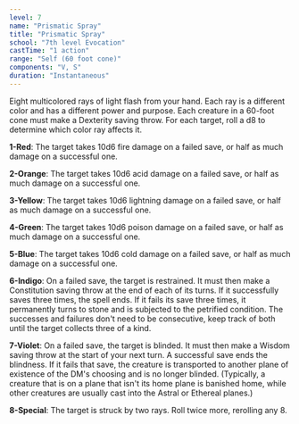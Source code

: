 ```yaml
---
level: 7
name: "Prismatic Spray"
title: "Prismatic Spray"
school: "7th level Evocation"
castTime: "1 action"
range: "Self (60 foot cone)"
components: "V, S"
duration: "Instantaneous"
---
```


Eight multicolored rays of light flash from your hand. Each ray is a different color and has a different power and purpose. Each creature in a 60-foot cone must make a Dexterity saving throw. For each target, roll a d8 to determine which color ray affects it.

**1-Red**: The target takes 10d6 fire damage on a failed save, or half as much damage on a successful one.

**2-Orange**: The target takes 10d6 acid damage on a failed save, or half as much damage on a successful one.

**3-Yellow**: The target takes 10d6 lightning damage on a failed save, or half as much damage on a successful one.

**4-Green**: The target takes 10d6 poison damage on a failed save, or half as much damage on a successful one.

**5-Blue**: The target takes 10d6 cold damage on a failed save, or half as much damage on a successful one.

**6-Indigo**: On a failed save, the target is restrained. It must then make a Constitution saving throw at the end of each of its turns. If it successfully saves three times, the spell ends. If it fails its save three times, it permanently turns to stone and is subjected to the petrified condition. The successes and failures don't need to be consecutive, keep track of both until the target collects three of a kind.

**7-Violet**: On a failed save, the target is blinded. It must then make a Wisdom saving throw at the start of your next turn. A successful save ends the blindness. If it fails that save, the creature is transported to another plane of existence of the DM's choosing and is no longer blinded. (Typically, a creature that is on a plane that isn't its home plane is banished home, while other creatures are usually cast into the Astral or Ethereal planes.)

**8-Special**: The target is struck by two rays. Roll twice more, rerolling any 8.
